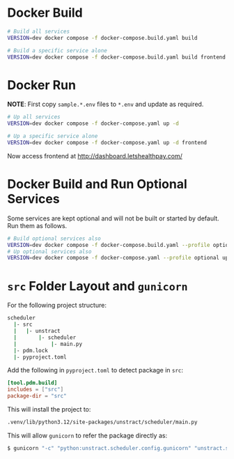 # Docker Build

```bash
# Build all services
VERSION=dev docker compose -f docker-compose.build.yaml build

# Build a specific service alone
VERSION=dev docker compose -f docker-compose.build.yaml build frontend
```

# Docker Run

**NOTE**: First copy `sample.*.env` files to `*.env` and update as required.

```bash
# Up all services
VERSION=dev docker compose -f docker-compose.yaml up -d

# Up a specific service alone
VERSION=dev docker compose -f docker-compose.yaml up -d frontend
```

Now access frontend at http://dashboard.letshealthpay.com/

# Docker Build and Run Optional Services

Some services are kept optional and will not be built or started by default. Run them as follows.

```bash
# Build optional services also
VERSION=dev docker compose -f docker-compose.build.yaml --profile optional build
# Up optional services also
VERSION=dev docker compose -f docker-compose.yaml --profile optional up -d
```

# `src` Folder Layout and `gunicorn`

For the following project structure:

```bash
scheduler
  |- src
  |   |- unstract
  |       |- scheduler
  |           |- main.py
  |- pdm.lock
  |- pyproject.toml
```

Add the following in `pyproject.toml` to detect package in `src`:

```pyproject.toml
[tool.pdm.build]
includes = ["src"]
package-dir = "src"
```

This will install the project to:

```bash
.venv/lib/python3.12/site-packages/unstract/scheduler/main.py
```

This will allow `gunicorn` to refer the package directly as:

```bash
$ gunicorn "-c" "python:unstract.scheduler.config.gunicorn" "unstract.scheduler.main:app"
```
